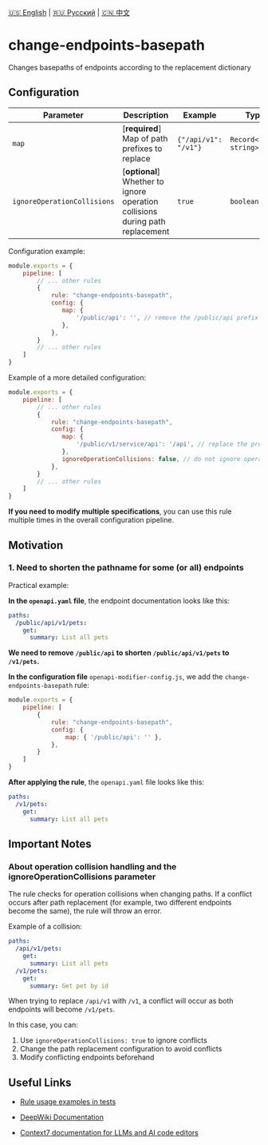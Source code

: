 [🇺🇸 English](./README.md) | [🇷🇺 Русский](./README-ru.md)  | [🇨🇳 中文](./README-zh.md)

# change-endpoints-basepath

Changes basepaths of endpoints according to the replacement dictionary



## Configuration

| Parameter                    | Description                                                              | Example               | Typing                | Default |
|-----------------------------|-----------------------------------------------------------------------|----------------------|--------------------------|-----------|
| `map`                       | [**required**] Map of path prefixes to replace                                     | `{"/api/v1": "/v1"}` | `Record<string, string>` | `{}`      |
| `ignoreOperationCollisions` | [**optional**] Whether to ignore operation collisions during path replacement | `true`               | `boolean`                | `false`        |


Configuration example:

```js
module.exports = {
    pipeline: [
        // ... other rules
        {
            rule: "change-endpoints-basepath",
            config: {
               map: { 
                   '/public/api': '', // remove the /public/api prefix from all paths
               },
            },
        }
        // ... other rules
    ]
}
```

Example of a more detailed configuration:

```js
module.exports = {
    pipeline: [
        // ... other rules
        {
            rule: "change-endpoints-basepath",
            config: {
               map: { 
                   '/public/v1/service/api': '/api', // replace the prefix /public/v1/service/api with /api
               }, 
               ignoreOperationCollisions: false, // do not ignore operation conflicts when replacing paths
            },
        }
        // ... other rules
    ]
}
```

**If you need to modify multiple specifications**, you can use this rule multiple times in the overall configuration pipeline.

## Motivation

<a name="custom_anchor_motivation_1"></a>
### 1. Need to shorten the pathname for some (or all) endpoints

Practical example:

**In the `openapi.yaml` file**, the endpoint documentation looks like this:

```yaml
paths:
  /public/api/v1/pets:
    get:
      summary: List all pets
```
**We need to remove `/public/api` to shorten `/public/api/v1/pets` to `/v1/pets`.**

**In the configuration file** `openapi-modifier-config.js`, we add the `change-endpoints-basepath` rule:

```js
module.exports = {
    pipeline: [
        {
            rule: "change-endpoints-basepath",
            config: {
                map: { '/public/api': '' },
            },
        }
    ]
}
```

**After applying the rule**, the `openapi.yaml` file looks like this:

```yaml
paths:
  /v1/pets:
    get:
      summary: List all pets
```

## Important Notes

### About operation collision handling and the ignoreOperationCollisions parameter

The rule checks for operation collisions when changing paths. If a conflict occurs after path replacement (for example, two different endpoints become the same), the rule will throw an error.

Example of a collision:

```yaml
paths:
  /api/v1/pets:
    get:
      summary: List all pets
  /v1/pets:
    get:
      summary: Get pet by id
```

When trying to replace `/api/v1` with `/v1`, a conflict will occur as both endpoints will become `/v1/pets`.

In this case, you can:
1. Use `ignoreOperationCollisions: true` to ignore conflicts
2. Change the path replacement configuration to avoid conflicts
3. Modify conflicting endpoints beforehand

## Useful Links

- [Rule usage examples in tests](./index.test.ts)  

- [DeepWiki Documentation](https://deepwiki.com/itwillwork/openapi-modifier)
- [Context7 documentation for LLMs and AI code editors](https://context7.com/itwillwork/openapi-modifier)